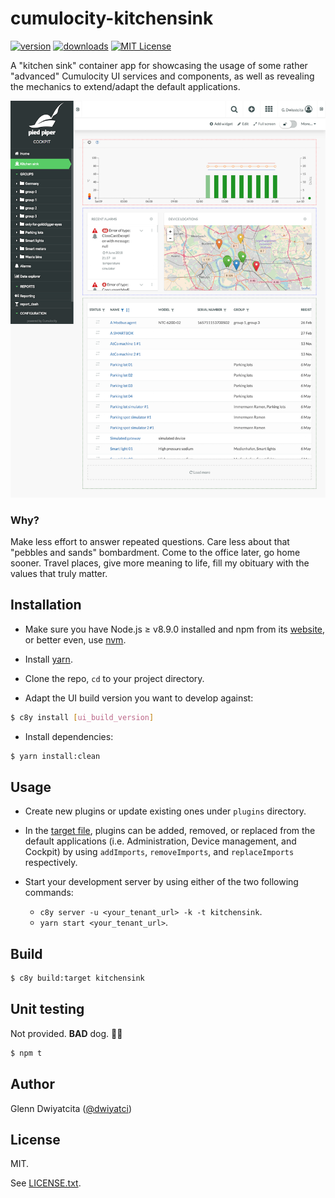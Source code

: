 # cumulocity-kitchensink

[![version](https://img.shields.io/npm/v/cumulocity-kitchensink.svg)](https://www.npmjs.com/package/cumulocity-kitchensink)
[![downloads](https://img.shields.io/npm/dt/cumulocity-kitchensink.svg)](http://npm-stat.com/charts.html?package=cumulocity-kitchensink)
[![MIT License](https://img.shields.io/github/license/mashape/apistatus.svg)](https://raw.githubusercontent.com/dwiyatci/cumulocity-kitchensink/master/LICENSE.txt)

A "kitchen sink" container app for showcasing the usage of some rather "advanced" Cumulocity UI services and components, as well as revealing the mechanics to extend/adapt the default applications.

![Screenshot](screenshot.png)

### Why?
Make less effort to answer repeated questions. Care less about that "pebbles and sands" bombardment. Come to the office later, go home sooner. Travel places, give more meaning to life, fill my obituary with the values that truly matter.

## Installation
- Make sure you have Node.js ≥ v8.9.0 installed and npm from its [website](https://nodejs.org), or better even, use [nvm](https://github.com/creationix/nvm).

- Install [yarn](https://yarnpkg.com/en/docs/install).

- Clone the repo, `cd` to your project directory.

- Adapt the UI build version you want to develop against:
```bash
$ c8y install [ui_build_version]
```

- Install dependencies:
```bash
$ yarn install:clean
```

## Usage
- Create new plugins or update existing ones under `plugins` directory.

- In the [target file](targets/kitchensink.json), plugins can be added, removed, or replaced from the default applications (i.e. Administration, Device management, and Cockpit) by using `addImports`, `removeImports`, and `replaceImports` respectively.

- Start your development server by using either of the two following commands:
  - `c8y server -u <your_tenant_url> -k -t kitchensink`.
  - `yarn start <your_tenant_url>`.

## Build
```bash
$ c8y build:target kitchensink
```

## Unit testing
Not provided. **BAD** dog. 📛🐶
```bash
$ npm t
```

## Author
Glenn Dwiyatcita ([@dwiyatci](http://tiny.cc/dwiyatci))

## License
MIT.

See [LICENSE.txt](LICENSE.txt).
